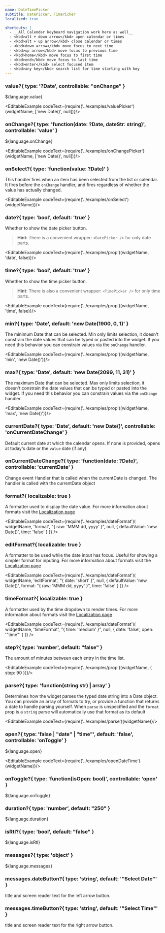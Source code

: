 ```yaml
---
name: DateTimePicker
subtitle: DatePicker, TimePicker
localized: true

shortcuts: |
  - __All Calendar keyboard navigation work here as well__
  - <kbd>alt + down arrow</kbd> open calendar or times
  - <kbd>alt + up arrow</kbd> close calendar or times
  - <kbd>down arrow</kbd> move focus to next time
  - <kbd>up arrow</kbd> move focus to previous time
  - <kbd>home</kbd> move focus to first time
  - <kbd>end</kbd> move focus to last time
  - <kbd>enter</kbd> select focused item
  - <kbd>any key</kbd> search list for time starting with key
---
```


### value?{ type: '?Date', controllable: "onChange" }

${language.value}

<EditableExample codeText={require('../examples/valuePicker')(widgetName, ['new Date()', null])}/>

### onChange?{ type: 'function(date: ?Date, dateStr: string)', controllable: 'value' }

${language.onChange}

<EditableExample codeText={require('../examples/onChangePicker')(widgetName, ['new Date()', null])}/>

### onSelect?{ type: 'function(value: ?Date)' }

This handler fires when an item has been selected from the list or calendar. It fires before the `onChange` handler, and fires regardless of whether the value has actually changed.

<EditableExample codeText={require('../examples/onSelect')(widgetName)}/>

### date?{ type: 'bool', default: 'true' }

Whether to show the date picker button.

> **Hint:** There is a convenient wrapper: `<DatePicker />` for only date parts.


<EditableExample codeText={require('../examples/prop')(widgetName, 'date', false)}/>

### time?{ type: 'bool', default: 'true' }

Whether to show the time picker button.

> **Hint:** There is also a convenient wrapper: `<TimePicker />` for only time parts.

<EditableExample codeText={require('../examples/prop')(widgetName, 'time', false)}/>

### min?{ type: 'Date', default: 'new Date(1900, 0, 1)' }

The minimum Date that can be selected. Min only limits selection, it doesn't constrain the date values that
can be typed or pasted into the widget. If you need this behavior you can constrain values via
the `onChange` handler.

<EditableExample codeText={require('../examples/prop')(widgetName, 'min', 'new Date()')}/>

### max?{ type: 'Date', default: 'new Date(2099, 11, 31)' }

The maximum Date that can be selected. Max only limits selection, it doesn't constrain the date values that
can be typed or pasted into the widget. If you need this behavior you can constrain values via
the `onChange` handler.

<EditableExample codeText={require('../examples/prop')(widgetName, 'max', 'new Date()')}/>

### currentDate?{ type: 'Date', default: 'new Date()', controllable: 'onCurrentDateChange' }

Default current date at which the calendar opens. If none is provided, opens at today's date or the `value` date (if any).

### onCurrentDateChange?{ type: 'function(date: ?Date)', controllable: 'currentDate' }

Change event Handler that is called when the currentDate is changed. The handler is called with the currentDate object

### format?{ localizable: true }

A formatter used to display the date value. For more information about formats
visit the [Localization page](i18n)

<EditableExample
  codeText={require('../examples/dateFormat')(
    widgetName,
    'format',
    "{ raw: 'MMM dd, yyyy' }",
    null,
    { defaultValue: 'new Date()', time: 'false' }
  )}
/>

### editFormat?{ localizable: true }

A formatter to be used while the date input has focus. Useful for showing a simpler format for inputing.
For more information about formats visit the [Localization page](i18n)

<EditableExample
  codeText={require('../examples/dateFormat')(
    widgetName,
    'editFormat',
    "{ date: 'short' }",
    null,
    { defaultValue: 'new Date()', format: "{ raw: 'MMM dd, yyyy' }", time: 'false' }
  )}
/>

### timeFormat?{ localizable: true }

A formatter used by the time dropdown to render times. For more information about formats visit
the [Localization page](i18n)

<EditableExample
  codeText={require('../examples/dateFormat')(
    widgetName,
    'timeFormat',
    "{ time: 'medium' }",
    null,
    { date: 'false', open: '"time"' }
  )}
/>

### step?{ type: 'number', default: "false" }

The amount of minutes between each entry in the time list.

<EditableExample codeText={require('../examples/prop')(widgetName, { step: 90 })}/>

### parse?{ type: 'function(string str) | array<string>' }

Determines how the widget parses the typed date string into a Date object. You can provide an array of formats to try,
or provide a function that returns a date to handle parsing yourself. When `parse` is unspecified and
the `format` prop is a `string` parse will automatically use that format as its default

<EditableExample codeText={require('../examples/parse')(widgetName)}/>


### open?{ type: 'false | "date" | "time"', default: 'false', controllable: 'onToggle' }

${language.open}

<EditableExample codeText={require('../examples/openDateTime')(widgetName)}/>

### onToggle?{ type: 'function(isOpen: bool)', controllable: 'open' }

${language.onToggle}

### duration?{ type: 'number', default: "250" }

${language.duration}

### isRtl?{ type: 'bool', default: "false" }

${language.isRtl}

### messages?{ type: 'object' }

${language.messages}

### messages.dateButton?{ type: 'string', default: '"Select Date"' }

title and screen reader text for the left arrow button.

### messages.timeButton?{ type: 'string', default: '"Select Time"' }

title and screen reader text for the right arrow button.
